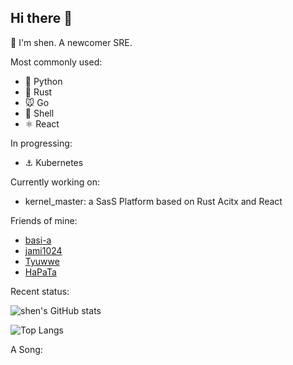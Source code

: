 ## Hi there 👋

<!--
**cdog-shen/cdog-shen** is a ✨ _special_ ✨ repository because its `README.md` (this file) appears on your GitHub profile.

Here are some ideas to get you started:

- 🔭 I’m currently working on ...
- 🌱 I’m currently learning ...
- 👯 I’m looking to collaborate on ...
- 🤔 I’m looking for help with ...
- 💬 Ask me about ...
- 📫 How to reach me: ...
- 😄 Pronouns: ...
- ⚡ Fun fact: ...
-->

👋 I'm shen. A newcomer SRE.

Most commonly used:

- 🐍 Python
- 🦀 Rust
- 🐭 Go
- 🐚 Shell
- ⚛️ React

In progressing:

- ⚓ Kubernetes

Currently working on:

- kernel_master: a SasS Platform based on Rust Acitx and React

Friends of mine:

- [basi-a](https://github.com/basi-a)
- [jami1024](https://github.com/jami1024)
- [Tyuwwe](https://github.com/Tyuwwe)
- [HaPaTa](https://github.com/Passer-SJY)

Recent status:

![shen's GitHub stats](https://github-readme-stats.vercel.app/api?username=cdog-shen&show_icons=true) 

![Top Langs](https://github-readme-stats.vercel.app/api/top-langs/?username=cdog-shen&layout=donut&)

A Song:

<rect xmlns="http://www.w3.org/2000/svg" data-testid="card-bg" x="0.5" y="0.5" rx="4.5" height="99%" stroke="#e4e2e2" width="466" fill="#fffefe" stroke-opacity="1"/>
